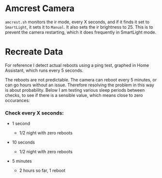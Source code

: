 # Amcrest Camera

`amcrest.sh` monitors the ir mode, every X seconds, and if it finds it set to `SmartLight`, it sets it to `Manual`. It also sets the ir brightness to 25.
This is to prevent the camera restarting, which it does frequently in SmartLight mode. 

# Recreate Data

For reference I detect actual reboots using a ping test, graphed in Home Assistant, which runs every 5 seconds.

The reboots are not predictable. The camera can reboot every 5 minutes, or can go hours without an issue. Therefore resolving the problem in this way is about probability. Below I am testing various sleep periods between checks, to see if there is a sensible value, which means close to zero occurances:

### Check every X seconds:

- 1 second
  - 1/2 night with zero reboots

- 10 seconds
  - 1/2 night with zero reboots

- 5 minutes
  - 2 hours so far, 1 reboot